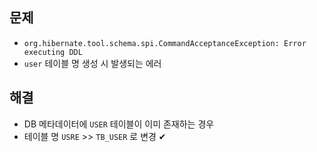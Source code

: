 ## 문제 
- `org.hibernate.tool.schema.spi.CommandAcceptanceException: Error executing DDL`
- `user` 테이블 명 생성 시 발생되는 에러

## 해결
- DB 메타데이터에 `USER` 테이블이 이미 존재하는 경우
- 테이블 명 `USRE` >> `TB_USER` 로 변경 ✔
